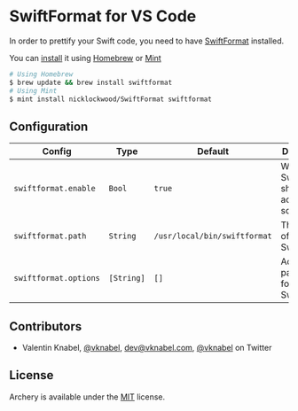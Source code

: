 # SwiftFormat for VS Code

In order to prettify your Swift code, you need to have [SwiftFormat](https://github.com/nicklockwood/SwiftFormat) installed.

You can [install](https://github.com/nicklockwood/SwiftFormat#how-do-i-install-it) it using [Homebrew](http://brew.sh/) or [Mint](https://github.com/yonaskolb/Mint)

```bash
# Using Homebrew
$ brew update && brew install swiftformat
# Using Mint
$ mint install nicklockwood/SwiftFormat swiftformat
```

## Configuration

| Config                | Type       | Default                      | Description                                      |
| --------------------- | ---------- | ---------------------------- | ------------------------------------------------ |
| `swiftformat.enable`  | `Bool`     | `true`                       | Wether SwiftFormat should actually do something. |
| `swiftformat.path`    | `String`   | `/usr/local/bin/swiftformat` | The location of SwiftFormat.                     |
| `swiftformat.options` | `[String]` | `[]`                         | Additional parameters for SwiftFormat.           |

## Contributors

- Valentin Knabel, [@vknabel](https://github.com/vknabel), dev@vknabel.com, [@vknabel](https://twitter.com/vknabel) on Twitter

## License

Archery is available under the [MIT](./LICENSE) license.

